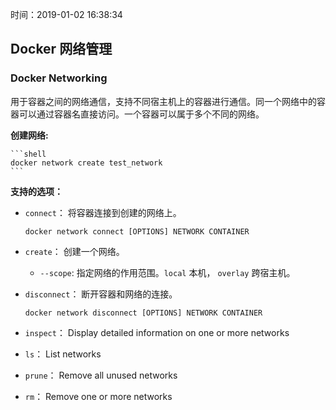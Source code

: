时间：2019-01-02 16:38:34

## Docker 网络管理

### Docker Networking

用于容器之间的网络通信，支持不同宿主机上的容器进行通信。同一个网络中的容器可以通过容器名直接访问。一个容器可以属于多个不同的网络。

**创建网络:**

    ```shell
    docker network create test_network
    ```

**支持的选项：**

* `connect`：     将容器连接到创建的网络上。

    ```shell
    docker network connect [OPTIONS] NETWORK CONTAINER
    ```
* `create`：      创建一个网络。
  
    * `--scope`: 指定网络的作用范围。`local` 本机， `overlay` 跨宿主机。

* `disconnect`：  断开容器和网络的连接。

    ```shell 
    docker network disconnect [OPTIONS] NETWORK CONTAINER
    ```

* `inspect`：     Display detailed information on one or more networks
* `ls`：          List networks
* `prune`：       Remove all unused networks
* `rm`：          Remove one or more networks






